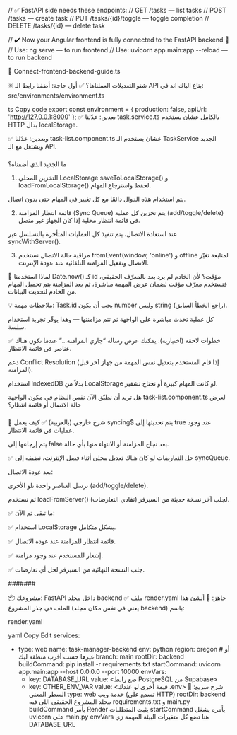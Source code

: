 // ✅ FastAPI side needs these endpoints:
// GET /tasks — list tasks
// POST /tasks — create task
// PUT /tasks/{id}/toggle — toggle completion
// DELETE /tasks/{id} — delete task

// ✔️ Now your Angular frontend is fully connected to the FastAPI backend 🎉
// Use: ng serve  — to run frontend
// Use: uvicorn app.main:app --reload  — to run backend

📄 Connect-frontend-backend-guide.ts

✳️ شنو التعديلات العملناها؟
✅ أول حاجة:
أضفنا رابط الـ API بتاع الباك اند في:
src/environments/environment.ts

ts
Copy code
export const environment = {
  production: false,
  apiUrl: 'http://127.0.0.1:8000'
};
✅ بعدين:
عدّلنا task.service.ts بالكامل عشان يستخدم HTTP بدال localStorage.

✅ وبعدين:
عدّلنا task-list.component.ts عشان يستخدم الـ TaskService الجديد ويشتغل مع الـ API.

###
ما الجديد الذي أضفناه؟
1. التخزين المحلي LocalStorage
saveToLocalStorage() و loadFromLocalStorage() لحفظ واسترجاع المهام.

يتم استخدام هذه الدوال دائمًا مع كل تغيير في المهام حتى بدون اتصال.

2. قائمة انتظار المزامنة (Sync Queue)
يتم تخزين كل عملية (add/toggle/delete) في قائمة انتظار محلية إذا كان الجهاز غير متصل.

عند استعادة الاتصال، يتم تنفيذ كل العمليات المتأخرة بالتسلسل عبر syncWithServer().

3. مراقبة حالة الاتصال
نستخدم fromEvent(window, 'online') و offline لمتابعة تغيّر الاتصال وتفعيل المزامنة التلقائية عند عودة الإنترنت.

🧠 لماذا استخدمنا Date.now() كـ id مؤقت؟
لأن الخادم لم يرد بعد بالمعرّف الحقيقي، فنستخدم معرّف مؤقت لضمان عرض المهمة مباشرة، ثم بعد المزامنة يتم تحميل المهام من الخادم لتحديث البيانات.

💡 ملاحظات مهمة:
Task.id يجب أن يكون number وليس string (راجع الخطأ السابق).

كل عملية تحدث مباشرة على الواجهة ثم تتم مزامنتها — وهذا يوفّر تجربة استخدام سلسة.

✅ خطوات لاحقة (اختيارية):
يمكنك عرض رسالة “جاري المزامنة...” عندما تكون هناك عناصر في قائمة الانتظار.

دعم Conflict Resolution (إذا قام المستخدم بتعديل نفس المهمة من جهاز آخر قبل المزامنة).

استخدام IndexedDB بدلاً من LocalStorage لو كانت المهام كبيرة أو تحتاج تشفير.

هل تريد أن نطبّق الآن نفس النظام في مكون الواجهة task-list.component.ts لعرض حالة الاتصال أو قائمة انتظار؟

###

<!-- Conflict Resolution and indexDB -->
🧠 شرح خارجي (بالعربية)
✅ كيف يعمل syncing$
يتم تحديثها إلى true عند وجود عمليات في قائمة الانتظار.

يتم إرجاعها إلى false بعد نجاح المزامنة أو الانتهاء منها بأي حالة.

✅ حل التعارضات
لو كان هناك تعديل محلي أثناء فصل الإنترنت، نضيفه إلى syncQueue.

بعد عودة الاتصال:

نرسل العناصر واحدة تلو الأخرى (add/toggle/delete).

ثم نستخدم loadFromServer() لجلب آخر نسخة حديثة من السيرفر (تفادي التعارضات).

✅ ما تبقى
تم الآن:

✅ استخدام LocalStorage بشكل متكامل.

✅ قائمة انتظار للمزامنة عند عودة الاتصال.

✅ إشعار للمستخدم عند وجود مزامنة.

✅ جلب النسخة النهائية من السيرفر لحل أي تعارضات.

#######

📦 مشروعك: FastAPI داخل مجلد backend
✅ ملف render.yaml جاهز:
📝 أنشئ هذا الملف في جذر المشروع (يعني في نفس مكان مجلد backend) باسم:

render.yaml

yaml
Copy
Edit
services:
  - type: web
    name: task-manager-backend
    env: python
    region: oregon  # أو غيرها حسب أقرب منطقة ليك
    branch: main
    rootDir: backend
    buildCommand: pip install -r requirements.txt
    startCommand: uvicorn app.main:app --host 0.0.0.0 --port 10000
    envVars:
      - key: DATABASE_URL
        value: <ضع رابط PostgreSQL من Supabase>
      - key: OTHER_ENV_VAR
        value: <قيمة أخرى لو عندك .env>
📌 شرح سريع:
السطر	المعنى
type: web	خدمة ويب (تسمع على HTTP)
rootDir: backend	مجلد المشروع الحقيقي اللي فيه requirements.txt و main.py
buildCommand	يأمر Render يثبت المتطلبات
startCommand	يأمره يشغل uvicorn على main.py
envVars	هنا تضع كل متغيرات البيئة المهمة زي DATABASE_URL
